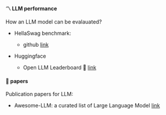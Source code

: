 #### :part_alternation_mark: LLM performance 
How an LLM model can be evalauated?
- HellaSwag benchmark:
  - github [link](https://github.com/rowanz/hellaswag)

- Huggingface
  -  Open LLM Leaderboard 🤗 [link](https://huggingface.co/spaces/HuggingFaceH4/open_llm_leaderboard) 
#### :page_facing_up: papers
Publication papers for LLM:
- Awesome-LLM: a curated list of Large Language Model [link](https://github.com/Hannibal046/Awesome-LLM)
